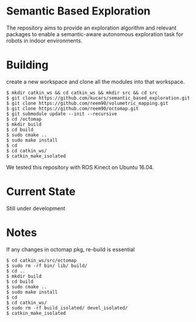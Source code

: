 # Semantic Based Exploration
The repository aims to provide an exploration algorithm and relevant packages to enable a semantic-aware autonomous exploration task for robots in indoor environments.  


# Building 
create a new workspace and clone all the modules into that workspace.

```
$ mkdir catkin_ws && cd catkin_ws && mkdir src && cd src 
$ git clone https://github.com/kucars/semantic_based_exploration.git
$ git clone https://github.com/reem90/volumetric_mapping.git
$ git clone https://github.com/reem90/octomap.git
$ git submodule update --init --recursive
$ cd /octomap
$ mkdir build 
$ cd build 
$ sudo cmake ..
$ sudo make install 
$ cd 
$ cd catkin_ws/
$ catkin_make_isolated
```

We tested this repository with ROS Kinect on Ubuntu 16.04.

#  Current State 
Still under development  


#  Notes
If any changes in octomap pkg, re-build is essential  
```
$ cd catkin_ws/src/octomap
$ sudo rm -rf bin/ lib/ build/
$ cd ..
$ mkdir build 
$ cd build 
$ sudo cmake ..
$ sudo make install 
$ cd 
$ cd catkin_ws/
$ sudo rm -rf build_isolated/ devel_isolated/
$ catkin_make_isolated
```


